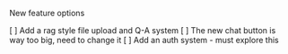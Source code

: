 New feature options

 [ ] Add a rag style file upload and Q-A system
 [ ] The new chat button is way too big, need to change it
 [ ] Add an auth system - must explore this